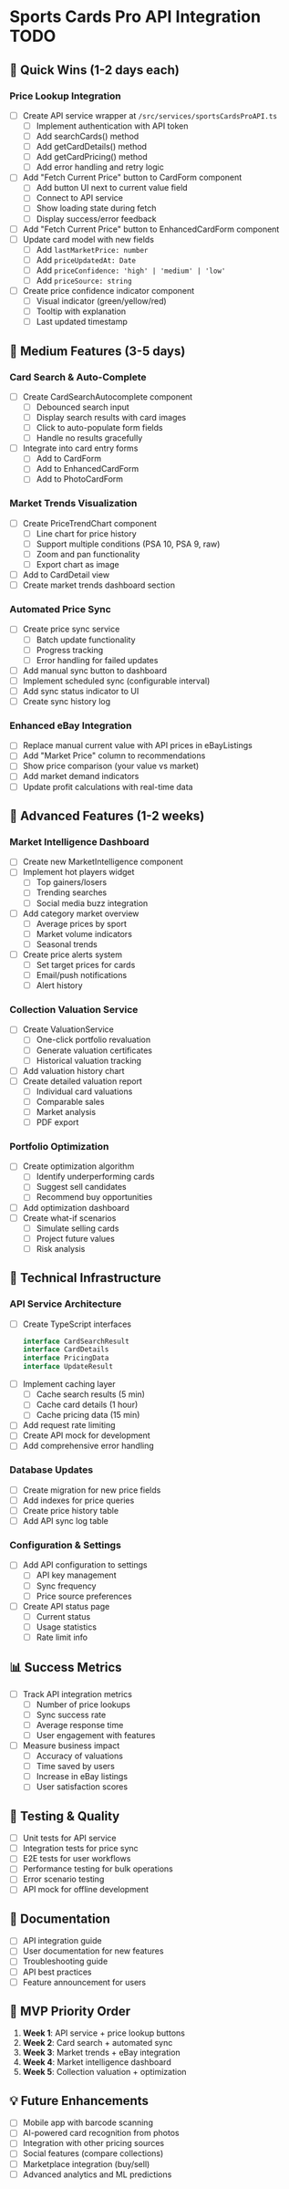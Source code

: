 # Sports Cards Pro API Integration TODO

## 🎯 Quick Wins (1-2 days each)

### Price Lookup Integration
- [ ] Create API service wrapper at `/src/services/sportsCardsProAPI.ts`
  - [ ] Implement authentication with API token
  - [ ] Add searchCards() method
  - [ ] Add getCardDetails() method
  - [ ] Add getCardPricing() method
  - [ ] Add error handling and retry logic
- [ ] Add "Fetch Current Price" button to CardForm component
  - [ ] Add button UI next to current value field
  - [ ] Connect to API service
  - [ ] Show loading state during fetch
  - [ ] Display success/error feedback
- [ ] Add "Fetch Current Price" button to EnhancedCardForm component
- [ ] Update card model with new fields
  - [ ] Add `lastMarketPrice: number`
  - [ ] Add `priceUpdatedAt: Date`
  - [ ] Add `priceConfidence: 'high' | 'medium' | 'low'`
  - [ ] Add `priceSource: string`
- [ ] Create price confidence indicator component
  - [ ] Visual indicator (green/yellow/red)
  - [ ] Tooltip with explanation
  - [ ] Last updated timestamp

## 💪 Medium Features (3-5 days)

### Card Search & Auto-Complete
- [ ] Create CardSearchAutocomplete component
  - [ ] Debounced search input
  - [ ] Display search results with card images
  - [ ] Click to auto-populate form fields
  - [ ] Handle no results gracefully
- [ ] Integrate into card entry forms
  - [ ] Add to CardForm
  - [ ] Add to EnhancedCardForm
  - [ ] Add to PhotoCardForm

### Market Trends Visualization
- [ ] Create PriceTrendChart component
  - [ ] Line chart for price history
  - [ ] Support multiple conditions (PSA 10, PSA 9, raw)
  - [ ] Zoom and pan functionality
  - [ ] Export chart as image
- [ ] Add to CardDetail view
- [ ] Create market trends dashboard section

### Automated Price Sync
- [ ] Create price sync service
  - [ ] Batch update functionality
  - [ ] Progress tracking
  - [ ] Error handling for failed updates
- [ ] Add manual sync button to dashboard
- [ ] Implement scheduled sync (configurable interval)
- [ ] Add sync status indicator to UI
- [ ] Create sync history log

### Enhanced eBay Integration
- [ ] Replace manual current value with API prices in eBayListings
- [ ] Add "Market Price" column to recommendations
- [ ] Show price comparison (your value vs market)
- [ ] Add market demand indicators
- [ ] Update profit calculations with real-time data

## 🚀 Advanced Features (1-2 weeks)

### Market Intelligence Dashboard
- [ ] Create new MarketIntelligence component
- [ ] Implement hot players widget
  - [ ] Top gainers/losers
  - [ ] Trending searches
  - [ ] Social media buzz integration
- [ ] Add category market overview
  - [ ] Average prices by sport
  - [ ] Market volume indicators
  - [ ] Seasonal trends
- [ ] Create price alerts system
  - [ ] Set target prices for cards
  - [ ] Email/push notifications
  - [ ] Alert history

### Collection Valuation Service
- [ ] Create ValuationService
  - [ ] One-click portfolio revaluation
  - [ ] Generate valuation certificates
  - [ ] Historical valuation tracking
- [ ] Add valuation history chart
- [ ] Create detailed valuation report
  - [ ] Individual card valuations
  - [ ] Comparable sales
  - [ ] Market analysis
  - [ ] PDF export

### Portfolio Optimization
- [ ] Create optimization algorithm
  - [ ] Identify underperforming cards
  - [ ] Suggest sell candidates
  - [ ] Recommend buy opportunities
- [ ] Add optimization dashboard
- [ ] Create what-if scenarios
  - [ ] Simulate selling cards
  - [ ] Project future values
  - [ ] Risk analysis

## 🔧 Technical Infrastructure

### API Service Architecture
- [ ] Create TypeScript interfaces
  ```typescript
  interface CardSearchResult
  interface CardDetails  
  interface PricingData
  interface UpdateResult
  ```
- [ ] Implement caching layer
  - [ ] Cache search results (5 min)
  - [ ] Cache card details (1 hour)
  - [ ] Cache pricing data (15 min)
- [ ] Add request rate limiting
- [ ] Create API mock for development
- [ ] Add comprehensive error handling

### Database Updates
- [ ] Create migration for new price fields
- [ ] Add indexes for price queries
- [ ] Create price history table
- [ ] Add API sync log table

### Configuration & Settings
- [ ] Add API configuration to settings
  - [ ] API key management
  - [ ] Sync frequency
  - [ ] Price source preferences
- [ ] Create API status page
  - [ ] Current status
  - [ ] Usage statistics
  - [ ] Rate limit info

## 📊 Success Metrics

- [ ] Track API integration metrics
  - [ ] Number of price lookups
  - [ ] Sync success rate
  - [ ] Average response time
  - [ ] User engagement with features
- [ ] Measure business impact
  - [ ] Accuracy of valuations
  - [ ] Time saved by users
  - [ ] Increase in eBay listings
  - [ ] User satisfaction scores

## 🐛 Testing & Quality

- [ ] Unit tests for API service
- [ ] Integration tests for price sync
- [ ] E2E tests for user workflows
- [ ] Performance testing for bulk operations
- [ ] Error scenario testing
- [ ] API mock for offline development

## 📝 Documentation

- [ ] API integration guide
- [ ] User documentation for new features
- [ ] Troubleshooting guide
- [ ] API best practices
- [ ] Feature announcement for users

## 🎯 MVP Priority Order

1. **Week 1**: API service + price lookup buttons
2. **Week 2**: Card search + automated sync
3. **Week 3**: Market trends + eBay integration
4. **Week 4**: Market intelligence dashboard
5. **Week 5**: Collection valuation + optimization

## 💡 Future Enhancements

- [ ] Mobile app with barcode scanning
- [ ] AI-powered card recognition from photos
- [ ] Integration with other pricing sources
- [ ] Social features (compare collections)
- [ ] Marketplace integration (buy/sell)
- [ ] Advanced analytics and ML predictions